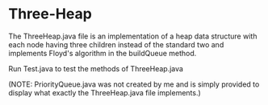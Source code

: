 # Three-Heap
The ThreeHeap.java file is an implementation of a heap data structure with each node having three children instead of the standard two and implements Floyd's algorithm in the buildQueue method.

Run Test.java to test the methods of ThreeHeap.java

(NOTE: PriorityQueue.java was not created by me and is simply provided to display what exactly the ThreeHeap.java file implements.)
